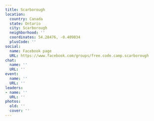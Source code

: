 ```yaml
---
title: Scarborough
location:
  country: Canada
  state: Ontario
  city: Scarborough
  neighborhood: ''
  coordinates: 54.28476, -0.409034
  plusCode: ''
social:
  name: Facebook page
  URL: https://www.facebook.com/groups/free.code.camp.scarborough
chat:
  name: ''
  URL: ''
event:
  name: ''
  URL: ''
leaders:
- name: ''
  URL: ''
photos:
  old: ''
  cover: ''
---
```

